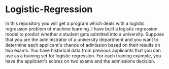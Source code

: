 # Logistic-Regression
In this repository you will get a program which deals with a logistic regression problem of machine learning.
I have built a logistic regression model to predict whether a student gets admitted into a university.
Suppose that you are the administrator of a university department and you want to determine each applicant's chance of admission based on their results on two exams.
You have historical data from previous applicants that you can use as a training set for logistic regression. For each training
example, you have the applicant's scores on two exams and the admissions decision.
